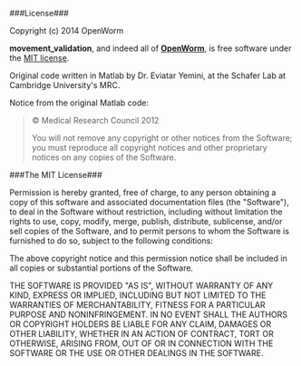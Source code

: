 ###License###

Copyright (c) 2014 OpenWorm

**movement_validation**, and indeed all of **[OpenWorm](https://github.com/openworm/)**, is free software under the [MIT license](http://opensource.org/licenses/MIT).

Original code written in Matlab by Dr. Eviatar Yemini, at the Schafer Lab at Cambridge University's MRC.

Notice from the original Matlab code:

> © Medical Research Council 2012
> 
> You will not remove any copyright or other notices from the Software; 
> you must reproduce all copyright notices and other proprietary notices on any copies of the Software.

###The MIT License###

Permission is hereby granted, free of charge, to any person obtaining a copy of this software and associated documentation files (the "Software"), to deal in the Software without restriction, including without limitation the rights to use, copy, modify, merge, publish, distribute, sublicense, and/or sell copies of the Software, and to permit persons to whom the Software is furnished to do so, subject to the following conditions:

The above copyright notice and this permission notice shall be included in all copies or substantial portions of the Software.

THE SOFTWARE IS PROVIDED "AS IS", WITHOUT WARRANTY OF ANY KIND, EXPRESS OR IMPLIED, INCLUDING BUT NOT LIMITED TO THE WARRANTIES OF MERCHANTABILITY, FITNESS FOR A PARTICULAR PURPOSE AND NONINFRINGEMENT. IN NO EVENT SHALL THE AUTHORS OR COPYRIGHT HOLDERS BE LIABLE FOR ANY CLAIM, DAMAGES OR OTHER LIABILITY, WHETHER IN AN ACTION OF CONTRACT, TORT OR OTHERWISE, ARISING FROM, OUT OF OR IN CONNECTION WITH THE SOFTWARE OR THE USE OR OTHER DEALINGS IN THE SOFTWARE.